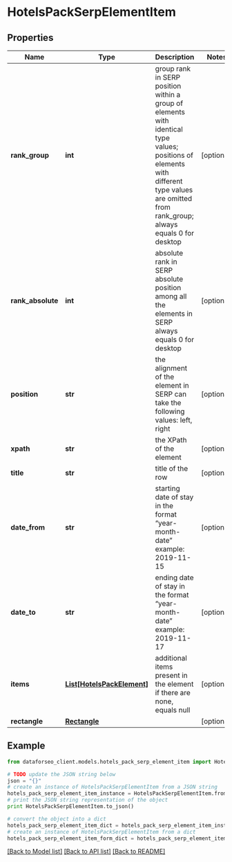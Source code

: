 # HotelsPackSerpElementItem


## Properties

Name | Type | Description | Notes
------------ | ------------- | ------------- | -------------
**rank_group** | **int** | group rank in SERP position within a group of elements with identical type values; positions of elements with different type values are omitted from rank_group; always equals 0 for desktop | [optional] 
**rank_absolute** | **int** | absolute rank in SERP absolute position among all the elements in SERP always equals 0 for desktop | [optional] 
**position** | **str** | the alignment of the element in SERP can take the following values: left, right | [optional] 
**xpath** | **str** | the XPath of the element | [optional] 
**title** | **str** | title of the row | [optional] 
**date_from** | **str** | starting date of stay in the format “year-month-date” example: 2019-11-15 | [optional] 
**date_to** | **str** | ending date of stay in the format “year-month-date” example: 2019-11-17 | [optional] 
**items** | [**List[HotelsPackElement]**](HotelsPackElement.md) | additional items present in the element if there are none, equals null | [optional] 
**rectangle** | [**Rectangle**](Rectangle.md) |  | [optional] 

## Example

```python
from dataforseo_client.models.hotels_pack_serp_element_item import HotelsPackSerpElementItem

# TODO update the JSON string below
json = "{}"
# create an instance of HotelsPackSerpElementItem from a JSON string
hotels_pack_serp_element_item_instance = HotelsPackSerpElementItem.from_json(json)
# print the JSON string representation of the object
print HotelsPackSerpElementItem.to_json()

# convert the object into a dict
hotels_pack_serp_element_item_dict = hotels_pack_serp_element_item_instance.to_dict()
# create an instance of HotelsPackSerpElementItem from a dict
hotels_pack_serp_element_item_form_dict = hotels_pack_serp_element_item.from_dict(hotels_pack_serp_element_item_dict)
```
[[Back to Model list]](../README.md#documentation-for-models) [[Back to API list]](../README.md#documentation-for-api-endpoints) [[Back to README]](../README.md)


